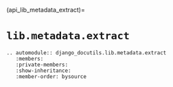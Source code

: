(api_lib_metadata_extract)=

# `lib.metadata.extract`

```{eval-rst}
.. automodule:: django_docutils.lib.metadata.extract
   :members:
   :private-members:
   :show-inheritance:
   :member-order: bysource
```
